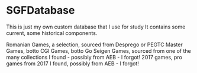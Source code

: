 # SGFDatabase

This is just my own custom database that I use for study
It contains some current, some historical components.

Romanian Games, a selection, sourced from Desprego or PEGTC
Master Games, botto
CGI Games, botto
Go Seigen Games, sourced from one of the many collections I found - possibly from AEB - I forgot!
2017 games, pro games from 2017 I found, possibly from AEB - I forgot!
